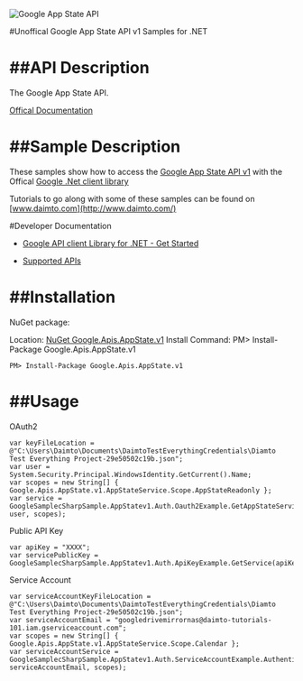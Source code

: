 ﻿![Google App State API](https://www.gstatic.com/images/branding/product/1x/googleg_32dp.png)

#Unoffical Google App State API v1 Samples for .NET  

##API Description
=============

The Google App State API.

[Offical Documentation](https://developers.google.com/games/services/web/api/states)

##Sample Description
=============

These samples show how to access the [Google App State API v1](https://developers.google.com/games/services/web/api/states) with the Offical [Google .Net client library](https://github.com/google/google-api-dotnet-client)

Tutorials to go along with some of these samples can be found on [www.daimto.com](http://www.daimto.com/)

#Developer Documentation

* [Google API client Library for .NET - Get Started](https://developers.google.com/api-client-library/dotnet/get_started)

* [Supported APIs](https://developers.google.com/api-client-library/dotnet/apis/)

##Installation
=================================

NuGet package:

Location: [NuGet Google.Apis.AppState.v1](https://www.nuget.org/packages/Google.Apis.AppState.v1)
Install Command: PM>  Install-Package Google.Apis.AppState.v1

```
PM> Install-Package Google.Apis.AppState.v1
```

##Usage
=================================

OAuth2
```
var keyFileLocation = @"C:\Users\Daimto\Documents\DaimtoTestEverythingCredentials\Diamto Test Everything Project-29e50502c19b.json";
var user = System.Security.Principal.WindowsIdentity.GetCurrent().Name;
var scopes = new String[] { Google.Apis.AppState.v1.AppStateService.Scope.AppStateReadonly };
var service = GoogleSamplecSharpSample.AppStatev1.Auth.Oauth2Example.GetAppStateService(keyFileLocation, user, scopes);
```
Public API Key
```
var apiKey = "XXXX";
var servicePublicKey = GoogleSamplecSharpSample.AppStatev1.Auth.ApiKeyExample.GetService(apiKey);
```
Service Account
```
var serviceAccountKeyFileLocation = @"C:\Users\Daimto\Documents\DaimtoTestEverythingCredentials\Diamto Test Everything Project-29e50502c19b.json";
var serviceAccountEmail = "googledrivemirrornas@daimto-tutorials-101.iam.gserviceaccount.com";
var scopes = new String[] { Google.Apis.AppState.v1.AppStateService.Scope.Calendar };            
var serviceAccountService = GoogleSamplecSharpSample.AppStatev1.Auth.ServiceAccountExample.AuthenticateServiceAccount(serviceAccountKeyFileLocation, serviceAccountEmail, scopes);
```
